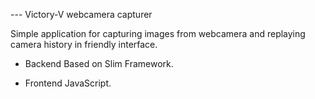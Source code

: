 --- Victory-V webcamera capturer

Simple application for capturing images from webcamera and replaying camera history in friendly interface.

- Backend
Based on Slim Framework.

- Frontend
JavaScript.
